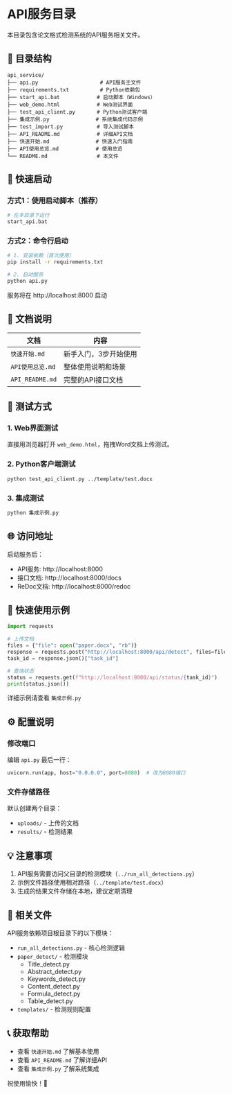 # API服务目录

本目录包含论文格式检测系统的API服务相关文件。

## 📁 目录结构

```
api_service/
├── api.py                    # API服务主文件
├── requirements.txt          # Python依赖包
├── start_api.bat            # 启动脚本（Windows）
├── web_demo.html            # Web测试界面
├── test_api_client.py       # Python测试客户端
├── 集成示例.py               # 系统集成代码示例
├── test_import.py           # 导入测试脚本
├── API_README.md            # 详细API文档
├── 快速开始.md               # 快速入门指南
├── API使用总览.md            # 使用总览
└── README.md                # 本文件
```

## 🚀 快速启动

### 方式1：使用启动脚本（推荐）

```bash
# 在本目录下运行
start_api.bat
```

### 方式2：命令行启动

```bash
# 1. 安装依赖（首次使用）
pip install -r requirements.txt

# 2. 启动服务
python api.py
```

服务将在 http://localhost:8000 启动

## 📖 文档说明

| 文档 | 内容 |
|------|------|
| `快速开始.md` | 新手入门，3步开始使用 |
| `API使用总览.md` | 整体使用说明和场景 |
| `API_README.md` | 完整的API接口文档 |

## 🧪 测试方式

### 1. Web界面测试
直接用浏览器打开 `web_demo.html`，拖拽Word文档上传测试。

### 2. Python客户端测试
```bash
python test_api_client.py ../template/test.docx
```

### 3. 集成测试
```bash
python 集成示例.py
```

## 🌐 访问地址

启动服务后：
- API服务: http://localhost:8000
- 接口文档: http://localhost:8000/docs
- ReDoc文档: http://localhost:8000/redoc

## 📝 快速使用示例

```python
import requests

# 上传文档
files = {"file": open("paper.docx", "rb")}
response = requests.post("http://localhost:8000/api/detect", files=files)
task_id = response.json()["task_id"]

# 查询状态
status = requests.get(f"http://localhost:8000/api/status/{task_id}")
print(status.json())
```

详细示例请查看 `集成示例.py`

## ⚙️ 配置说明

### 修改端口
编辑 `api.py` 最后一行：
```python
uvicorn.run(app, host="0.0.0.0", port=8080)  # 改为8080端口
```

### 文件存储路径
默认创建两个目录：
- `uploads/` - 上传的文档
- `results/` - 检测结果

## 💡 注意事项

1. API服务需要访问父目录的检测模块（`../run_all_detections.py`）
2. 示例文件路径使用相对路径（`../template/test.docx`）
3. 生成的结果文件存储在本地，建议定期清理

## 🔗 相关文件

API服务依赖项目根目录下的以下模块：
- `run_all_detections.py` - 核心检测逻辑
- `paper_detect/` - 检测模块
  - Title_detect.py
  - Abstract_detect.py
  - Keywords_detect.py
  - Content_detect.py
  - Formula_detect.py
  - Table_detect.py
- `templates/` - 检测规则配置

## 📞 获取帮助

- 查看 `快速开始.md` 了解基本使用
- 查看 `API_README.md` 了解详细API
- 查看 `集成示例.py` 了解系统集成

祝使用愉快！🎉
